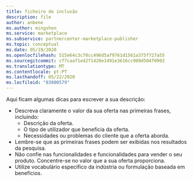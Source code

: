 ```yaml
---
title: ficheiro de inclusão
description: file
author: anbene
ms.author: mingshen
ms.service: marketplace
ms.subservice: partnercenter-marketplace-publisher
ms.topic: conceptual
ms.date: 05/19/2020
ms.openlocfilehash: 515e64c3c70cc496d5af9761d1561a375f727a55
ms.sourcegitcommit: cf7caaf1e42f1420e1491e3616cc989d504f0902
ms.translationtype: MT
ms.contentlocale: pt-PT
ms.lasthandoff: 05/22/2020
ms.locfileid: "83800579"
---
```

Aqui ficam algumas dicas para escrever a sua descrição:

- Descreva claramente o valor da sua oferta nas primeiras frases, incluindo:
  - Descrição da oferta.
  - O tipo de utilizador que beneficia da oferta.
  - Necessidades ou problemas do cliente que a oferta aborda.
- Lembre-se que as primeiras frases podem ser exibidas nos resultados da pesquisa.
- Não confie nas funcionalidades e funcionalidades para vender o seu produto. Concentre-se no valor que a sua oferta proporciona.
- Utilize vocabulário específico da indústria ou formulação baseada em benefícios.
